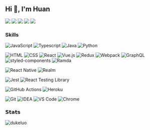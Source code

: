 ## Hi 👋, I'm Huan
[![](https://img.shields.io/badge/-_-black?style=flat-square&logo=github)](https://github.com/DukeLuo)
[![](https://img.shields.io/badge/-_-black?style=flat-square&logo=stackoverflow)](https://stackoverflow.com/users/12814009)
[![](https://img.shields.io/badge/-_-black?style=flat-square&logo=npm)](https://www.npmjs.com/~dukeluo)
[![](https://img.shields.io/badge/-_-black?style=flat-square&logo=rss)](https://shaiwang.life/atom.xml)
[![](https://komarev.com/ghpvc/?username=dukeluo&label=visitors&style=flat-square)](https://github.com/DukeLuo)

### Skills
![JavaScript](https://img.shields.io/badge/-JavaScript-%23EDDC68?style=flat-square)
![Typescript](https://img.shields.io/badge/-TypeScript-%233478C6?style=flat-square)
![Java](https://img.shields.io/badge/-Java-%235A7D9A?style=flat-square)
![Python](https://img.shields.io/badge/-Python-%23F1D569?style=flat-square)

![HTML](https://img.shields.io/badge/-HTML-%23D35835?style=flat-square)
![CSS](https://img.shields.io/badge/-CSS-%232E4AD5?style=flat-square)
![React](https://img.shields.io/badge/-React-%237ED0EF?style=flat-square)
![Vue.js](https://img.shields.io/badge/-Vue.js-%2360AF83?style=flat-square)
![Redux](https://img.shields.io/badge/-Redux-%236C4AB0?style=flat-square)
![Webpack](https://img.shields.io/badge/-Webpack-%233873B5?style=flat-square)
![GraphQL](https://img.shields.io/badge/-GraphQL-%23CC43A2?style=flat-square)
![styled-components](https://img.shields.io/badge/-styled--components-%23EA99DA?style=flat-square)
![Ramda](https://img.shields.io/badge/-Ramda-%23090705?style=flat-square)

![React Native](https://img.shields.io/badge/-React_Native-%237ED1EF?style=flat-square)
![Realm](https://img.shields.io/badge/-Realm-%23C355A0?style=flat-square)

![Jest](https://img.shields.io/badge/-Jest-%23894559?style=flat-square)
![React Testing Library](https://img.shields.io/badge/-React_Testing_Library-%23E9554E?style=flat-square)

![GitHub Actions](https://img.shields.io/badge/-GitHub_Actions-%234182EF?style=flat-square)
![Heroku](https://img.shields.io/badge/-Heroku-%23390590?style=flat-square)

![Git](https://img.shields.io/badge/-Git-%23D8593D?style=flat-square)
![IDEA](https://img.shields.io/badge/-IDEA-%23000000?style=flat-square)
![VS Code](https://img.shields.io/badge/-VS_Code-%235BA3E4?style=flat-square)
![Chrome](https://img.shields.io/badge/-Chrome-%235482E5?style=flat-square)

### 𝗦𝘁𝗮𝘁𝘀
<img src="https://github-readme-stats.vercel.app/api?username=dukeluo&show_icons=true&locale=en&hide_title=true" alt="dukeluo" />
